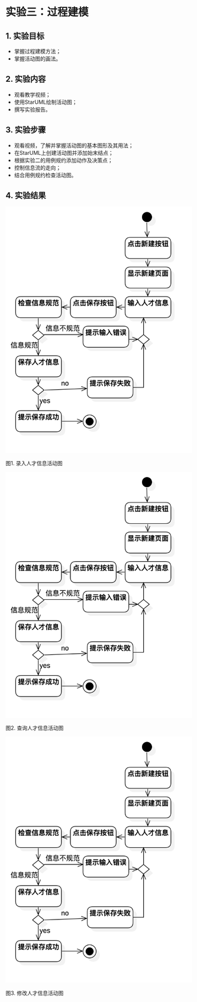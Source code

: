 # 实验三：过程建模

## 1. 实验目标

- 掌握过程建模方法；
- 掌握活动图的画法。

## 2. 实验内容

- 观看教学视频；
- 使用StarUML绘制活动图；
- 撰写实验报告。

## 3. 实验步骤

- 观看视频，了解并掌握活动图的基本图形及其用法；
- 在StarUML上创建活动图并添加始末结点；
- 根据实验二的用例规约添加动作及决策点；
- 控制信息流的走向；
- 结合用例规约检查活动图。

## 4. 实验结果

![录入人才信息](./HMS301.png)

图1. 录入人才信息活动图

![查询人才信息](./HMS301.png)

图2. 查询人才信息活动图

![修改人才信息](./HMS301.png)

图3. 修改人才信息活动图